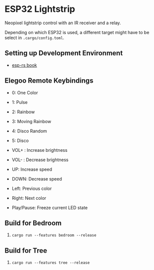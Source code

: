 ESP32 Lightstrip
=========

Neopixel lightstrip control with an IR receiver and a relay.

Depending on which ESP32 is used, a different target might have to be select in
`.cargo/config.toml`.

## Setting up Development Environment

- [esp-rs book](https://docs.esp-rs.org/book/)

## Elegoo Remote Keybindings

- 0: One Color
- 1: Pulse
- 2: Rainbow
- 3: Moving Rainbow
- 4: Disco Random
- 5: Disco

- VOL+ : Increase brightness
- VOL- : Decrease brightness
- UP: Increase speed
- DOWN: Decrease speed
- Left: Previous color 
- Right: Next color 
- Play/Pause: Freeze current LED state

## Build for Bedroom

1. `cargo run --features bedroom --release`

## Build for Tree

1. `cargo run --features tree --release`
